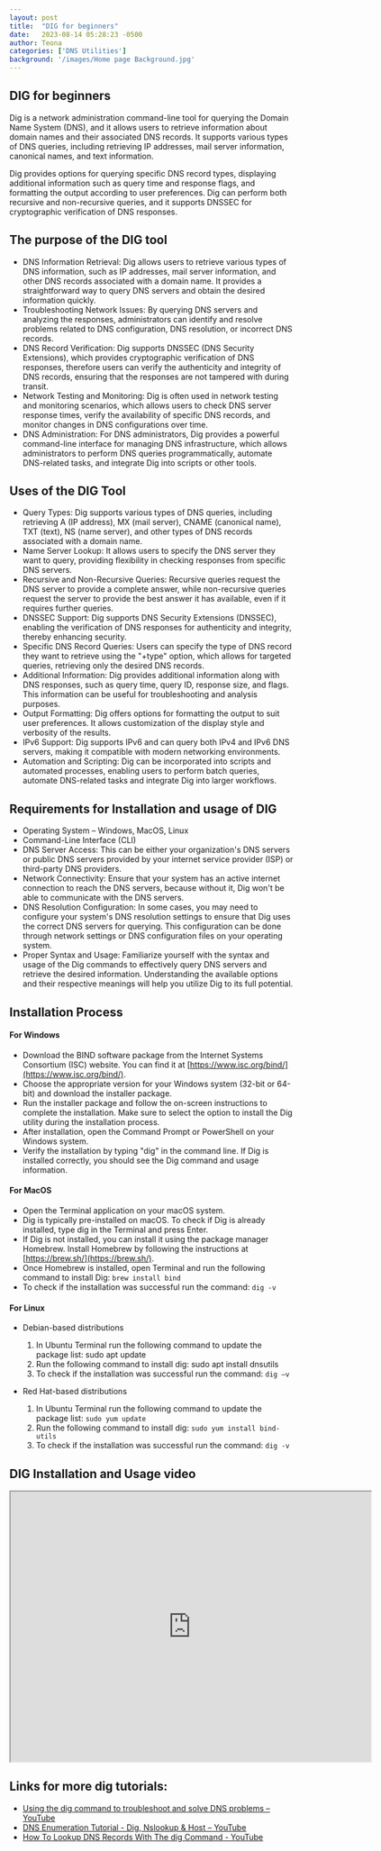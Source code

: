 ```yaml
---
layout: post
title:  "DIG for beginners"
date:   2023-08-14 05:28:23 -0500
author: Teona
categories: ['DNS Utilities']
background: '/images/Home page Background.jpg'
---
```


## DIG for beginners

Dig is a network administration command-line tool for querying the Domain Name System (DNS), and it allows users to retrieve information about domain names and their associated DNS records. It supports various types of DNS queries, including retrieving IP addresses, mail server information, canonical names, and text information.

Dig provides options for querying specific DNS record types, displaying additional information such as query time and response flags, and formatting the output according to user preferences. Dig can perform both recursive and non-recursive queries, and it supports DNSSEC for cryptographic verification of DNS responses.

## The purpose of the DIG tool
- DNS Information Retrieval: Dig allows users to retrieve various types of DNS information, such as IP addresses, mail server information, and other DNS records associated with a domain name. It provides a straightforward way to query DNS servers and obtain the desired information quickly.
- Troubleshooting Network Issues: By querying DNS servers and analyzing the responses, administrators can identify and resolve problems related to DNS configuration, DNS resolution, or incorrect DNS records.
- DNS Record Verification: Dig supports DNSSEC (DNS Security Extensions), which provides cryptographic verification of DNS responses, therefore users can verify the authenticity and integrity of DNS records, ensuring that the responses are not tampered with during transit.
- Network Testing and Monitoring: Dig is often used in network testing and monitoring scenarios, which allows users to check DNS server response times, verify the availability of specific DNS records, and monitor changes in DNS configurations over time.
- DNS Administration: For DNS administrators, Dig provides a powerful command-line interface for managing DNS infrastructure, which allows administrators to perform DNS queries programmatically, automate DNS-related tasks, and integrate Dig into scripts or other tools.

## Uses of the DIG Tool
- Query Types: Dig supports various types of DNS queries, including retrieving A (IP address), MX (mail server), CNAME (canonical name), TXT (text), NS (name server), and other types of DNS records associated with a domain name.
- Name Server Lookup: It allows users to specify the DNS server they want to query, providing flexibility in checking responses from specific DNS servers.
- Recursive and Non-Recursive Queries: Recursive queries request the DNS server to provide a complete answer, while non-recursive queries request the server to provide the best answer it has available, even if it requires further queries.
- DNSSEC Support: Dig supports DNS Security Extensions (DNSSEC), enabling the verification of DNS responses for authenticity and integrity, thereby enhancing security.
- Specific DNS Record Queries: Users can specify the type of DNS record they want to retrieve using the "+type" option, which allows for targeted queries, retrieving only the desired DNS records.
- Additional Information: Dig provides additional information along with DNS responses, such as query time, query ID, response size, and flags. This information can be useful for troubleshooting and analysis purposes.
- Output Formatting: Dig offers options for formatting the output to suit user preferences. It allows customization of the display style and verbosity of the results.
- IPv6 Support: Dig supports IPv6 and can query both IPv4 and IPv6 DNS servers, making it compatible with modern networking environments.
- Automation and Scripting: Dig can be incorporated into scripts and 
    automated processes, enabling users to perform batch queries,
    automate DNS-related tasks and integrate Dig into larger workflows.

## Requirements for Installation and usage of DIG

- Operating System – Windows, MacOS, Linux
- Command-Line Interface (CLI)
- DNS Server Access: This can be either your organization's DNS servers or public DNS servers provided by your internet service provider (ISP) or third-party DNS providers.
- Network Connectivity: Ensure that your system has an active internet connection to reach the DNS servers, because without it, Dig won't be able to communicate with the DNS servers.
- DNS Resolution Configuration: In some cases, you may need to configure your system's DNS resolution settings to ensure that Dig uses the correct DNS servers for querying. This configuration can be done through network settings or DNS configuration files on your operating system.
- Proper Syntax and Usage: Familiarize yourself with the syntax and usage of the Dig commands to effectively query DNS servers and retrieve the desired information. Understanding the available options and their respective meanings will help you utilize Dig to its full potential.

## Installation Process
#### For Windows
 - Download the BIND software package from the Internet Systems Consortium (ISC) website. You can find it at [https://www.isc.org/bind/](https://www.isc.org/bind/).
- Choose the appropriate version for your Windows system (32-bit or 64-bit) and download the installer package.
-  Run the installer package and follow the on-screen instructions to complete the installation. Make sure to select the option to install the Dig utility during the installation process.
-  After installation, open the Command Prompt or PowerShell on your Windows system.
- Verify the installation by typing "dig" in the command line. If Dig is installed
    correctly, you should see the Dig command and usage information.

#### For MacOS
- Open the Terminal application on your macOS system.
- Dig is typically pre-installed on macOS. To check if Dig is already installed, type dig in the Terminal and press Enter.
- If Dig is not installed, you can install it using the package manager Homebrew. Install Homebrew by following the instructions at [https://brew.sh/](https://brew.sh/).
- Once Homebrew is installed, open Terminal and run the following command to install Dig:       `brew install bind`
- To check if the installation was successful run the command: `dig -v`

#### For Linux

 - Debian-based distributions 
	1. In Ubuntu Terminal run the following command to update the package list: sudo apt update
	2. Run the following command to install dig: sudo apt install dnsutils
	3. To check if the installation was successful run the command: `dig –v`
	
 - Red Hat-based distributions
	1. In Ubuntu Terminal run the following command to update the package list: `sudo yum update`
	2. Run the following command to install dig: `sudo yum install bind-utils`
	3. To check if the installation was successful run the command: `dig -v`


## DIG Installation and Usage video

<iframe src="https://drive.google.com/file/d/1nVNNwnn4Xna7U9lStwhyLM904fJWdmcP/preview" width="640" height="480" allow="autoplay"></iframe>

## Links for more dig tutorials:
- [Using the dig command to troubleshoot and solve DNS problems – YouTube](https://www.youtube.com/watch?v=hYZY75xMjlY)
- [DNS Enumeration Tutorial - Dig, Nslookup & Host – YouTube](https://www.youtube.com/watch?v=rQ-dc5kwRtU)
- [How To Lookup DNS Records With The dig Command - YouTube](https://www.youtube.com/watch?v=iESSCDnC74k)


